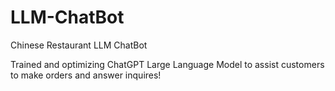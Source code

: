 # LLM-ChatBot
Chinese Restaurant LLM ChatBot

Trained and optimizing ChatGPT Large Language Model to assist customers to make orders and answer inquires!

